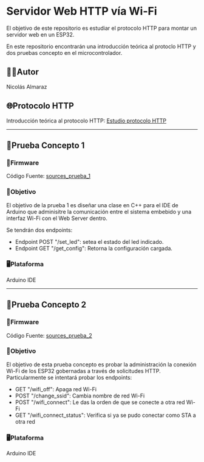# Servidor Web HTTP vía Wi-Fi
El objetivo de este repositorio es estudiar el protocolo HTTP para montar un servidor web en un ESP32.

En este repositorio encontrarán una introducción teórica al protoclo HTTP y dos pruebas concepto en el microcontrolador.

## 🧑‍💻Autor
Nicolás Almaraz

## 🌐Protocolo HTTP
Introducción teórica al protocolo HTTP: [Estudio protocolo HTTP](https://github.com/NicolasTobiasAlmaraz/wifi_http_server/blob/main/investigacion/README.md)

---
## 🧪Prueba Concepto 1
### 📂Firmware
Código Fuente: [sources_prueba_1](https://github.com/NicolasTobiasAlmaraz/wifi_http_server/tree/main/prueba1)

### 🎯Objetivo
El objetivo de la prueba 1 es diseñar una clase en C++ para el IDE de Arduino que adminisitre la comunicación entre el sistema embebido y una interfaz Wi-Fi con el Web Server dentro.

Se tendrán dos endpoints:
- Endpoint POST "/set_led": setea el estado del led indicado.
- Endpoint GET "/get_config": Retorna la configuración cargada.

### 🖥️Plataforma
Arduino IDE

---

## 🧪Prueba Concepto 2
### 📂Firmware
Código Fuente: [sources_prueba_2](https://github.com/NicolasTobiasAlmaraz/wifi_http_server/tree/main/prueba2)

### 🎯Objetivo
El objetivo de esta prueba concepto es probar la administración la conexión Wi-Fi de los ESP32 gobernadas a través de solicitudes HTTP.
Particularmente se intentará probar los endpoints:
- GET "/wifi_off": Apaga red Wi-Fi
- POST "/change_ssid": Cambia nombre de red Wi-Fi
- POST "/wifi_connect": Le das la orden de que se conecte a otra red Wi-Fi
- GET "/wifi_connect_status": Verifica si ya se pudo conectar como STA a otra red

### 🖥️Plataforma
Arduino IDE
